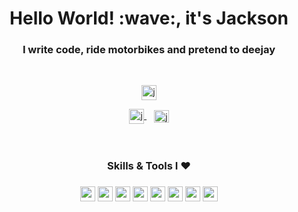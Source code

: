 <h1 align="center">Hello World! :wave:, it's Jackson</h1>
<h3 align="center">I write code, ride motorbikes and pretend to deejay</h3><br />

<p align="center">
  <a href="https://twitter.com/jacksonk_dev">
    <img 
      src="https://img.shields.io/twitter/follow/jacksonk_dev?logo=twitter&style=social&color=informational" 
      alt="jackthedev" 
      height="24"
    />
  </a>
</p>

<div align="center">
  <a href="https://twitter.com/jacksonk_dev">
    <img 
      align="center" 
      src="https://raw.githubusercontent.com/rahuldkjain/github-profile-readme-generator/master/src/images/icons/Social/twitter.svg" 
      alt="jackthedev" 
      height="24" 
      width="24" 
    />
  </a>&nbsp;&nbsp;
  <a href="https://www.linkedin.com/in/jacksonk-dev">
    <img 
      align="center" 
      src="https://raw.githubusercontent.com/rahuldkjain/github-profile-readme-generator/master/src/images/icons/Social/linked-in-alt.svg"
      alt="jackthedev" 
      height="20" 
      width="24"
    />
  </a>
</div>
<br /><br />
<h3 align="center">Skills & Tools I ❤️️<h3>
<div align="center">
  <img src="https://img.shields.io/static/v1?label=&message=JavaSript/React/Angular&color=F0DB4F" height="24" />
  <img src="https://img.shields.io/static/v1?label=&message=Java/Spring Boot&color=f89820 " height="24" />
  <img src="https://img.shields.io/static/v1?label=&message=CSS/SCSS/LESS&color=264de4 " height="24" />
  <img src="https://img.shields.io/static/v1?label=&message=Material UI&color=FFEB3B" height="24" />
    <img src="https://img.shields.io/static/v1?label=&message=Styled Components&color=880E4F" height="24" />
  <img src="https://img.shields.io/static/v1?label=&message=Jest/Enzyme/React Testing Library&color=blueviolet" height="24" />
  <img src="https://img.shields.io/static/v1?label=&message=Intellij&color=C2185B" height="24" />
  <img src="https://img.shields.io/static/v1?label=&message=VS Code&color=0078d7" height="24" />
</div>
